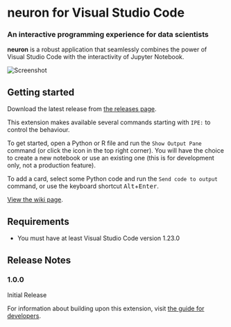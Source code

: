 # neuron for Visual Studio Code

### An interactive programming experience for data scientists

**neuron** is a robust application that seamlessly combines the power of
Visual Studio Code with the interactivity of Jupyter Notebook.

![Screenshot](https://github.com/lorenzo2897/vscode-ipe/blob/master/screenshot.png?raw=true)

## Getting started

Download the latest release from [the releases page](https://github.com/lorenzo2897/vscode-ipe/releases).

This extension makes available several commands starting with `IPE:` to control the behaviour.

To get started, open a Python or R file and run the `Show Output Pane` command (or click the icon in the top right corner). You will have the choice to create a new notebook or use an existing one (this is for development only, not a production feature).

To add a card, select some Python code and run the `Send code to output` command, or use the keyboard shortcut <kbd>Alt</kbd>+<kbd>Enter</kbd>.

[View the wiki page](https://github.com/lorenzo2897/vscode-ipe/wiki).

## Requirements

* You must have at least Visual Studio Code version 1.23.0

## Release Notes

### 1.0.0

Initial Release


For information about building upon this extension, visit [the guide for developers](DEVELOPING.md).
